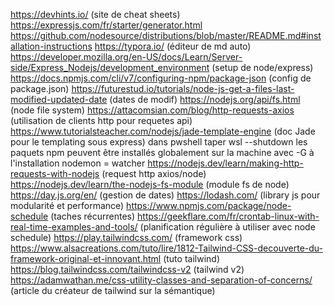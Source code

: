 https://devhints.io/ (site de cheat sheets)
https://expressjs.com/fr/starter/generator.html
https://github.com/nodesource/distributions/blob/master/README.md#installation-instructions
https://typora.io/ (éditeur de md auto)
https://developer.mozilla.org/en-US/docs/Learn/Server-side/Express_Nodejs/development_environment (setup de node/express)
https://docs.npmjs.com/cli/v7/configuring-npm/package-json (config de package.json)
https://futurestud.io/tutorials/node-js-get-a-files-last-modified-updated-date (dates de modif)
https://nodejs.org/api/fs.html (node file system)
https://attacomsian.com/blog/http-requests-axios (utilisation de clients http pour requetes api)
https://www.tutorialsteacher.com/nodejs/jade-template-engine (doc Jade pour le templating sous express)
dans pwshell taper wsl --shutdown
les paquets npm peuvent être installés globalement sur la machine avec -G à l'installation
nodemon = watcher
https://nodejs.dev/learn/making-http-requests-with-nodejs (request http axios/node)
https://nodejs.dev/learn/the-nodejs-fs-module (module fs de node)
https://day.js.org/en/ (gestion de dates)
https://lodash.com/ (library js pour modularité et performance)
https://www.npmjs.com/package/node-schedule (taches récurrentes)
https://geekflare.com/fr/crontab-linux-with-real-time-examples-and-tools/ (planification régulière à utiliser avec node schedule)
https://play.tailwindcss.com/ (framework css)
https://www.alsacreations.com/tuto/lire/1812-Tailwind-CSS-decouverte-du-framework-original-et-innovant.html (tuto tailwind)
https://blog.tailwindcss.com/tailwindcss-v2 (tailwind v2)
https://adamwathan.me/css-utility-classes-and-separation-of-concerns/ (article du créateur de tailwind sur la sémantique)
